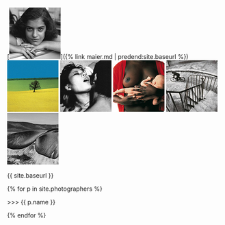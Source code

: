 
[![Vivian Maier](thumbs/vivian-maier-01-thumb.jpg)]({% link maier.md | predend:site.baseurl %})
[![Franco Fontana](thumbs/franco-fontana-01-thumb.jpg)](fontana.html)
[![Nobuyoshi Araki](thumbs/nobuyoshi-araki-01-thumb.jpg)](araki.html)
[![Oliviero Toscani](thumbs/oliviero-toscani-02-thumb.jpg)](toscani.html)
[![Henri Cartier-Bresson](thumbs/henri-cartier-bresson-02-thumb.jpg)](cartier-bresson.html)
[![Sebastiao Salgado](thumbs/sebastiao-salgado-01-thumb.jpg)](salgado.html)


<p>
{{ site.baseurl }}
</p>


{% for p in site.photographers %}
<p> >>> {{ p.name }}</p>
{% endfor %}
